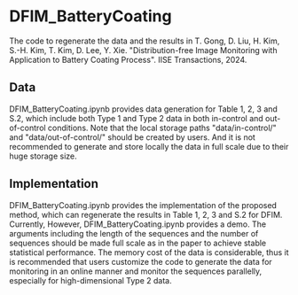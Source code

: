 # DFIM_BatteryCoating
The code to regenerate the data and the results in
T. Gong, D. Liu, H. Kim, S.-H. Kim, T. Kim, D. Lee, Y. Xie. "Distribution-free Image Monitoring with Application to Battery Coating Process". IISE Transactions, 2024.

## Data
DFIM_BatteryCoating.ipynb provides data generation for Table 1, 2, 3 and S.2, which include both Type 1 and Type 2 data in both in-control and out-of-control conditions. Note that the local storage paths "data/in-control/" and "data/out-of-control/" should be created by users. And it is not recommended to generate and store locally the data in full scale due to their huge storage size. 

## Implementation
DFIM_BatteryCoating.ipynb provides the implementation of the proposed method, which can regenerate the results in Table 1, 2, 3 and S.2 for DFIM. Currently, However, DFIM_BatteryCoating.ipynb provides a demo. The arguments including the length of the sequences and the number of sequences should be made full scale as in the paper to achieve stable statistical performance. The memory cost of the data is considerable, thus it is recommended that users customize the code to generate the data for monitoring in an online manner and monitor the sequences parallelly, especially for high-dimensional Type 2 data.

